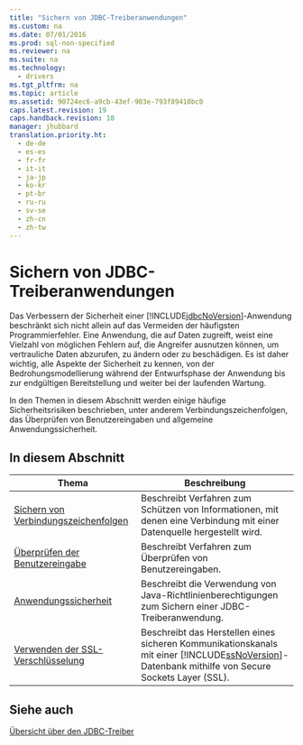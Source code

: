 ```yaml
---
title: "Sichern von JDBC-Treiberanwendungen"
ms.custom: na
ms.date: 07/01/2016
ms.prod: sql-non-specified
ms.reviewer: na
ms.suite: na
ms.technology: 
  - drivers
ms.tgt_pltfrm: na
ms.topic: article
ms.assetid: 90724ec6-a9cb-43ef-903e-793f89410bc0
caps.latest.revision: 19
caps.handback.revision: 18
manager: jhubbard
translation.priority.ht: 
  - de-de
  - es-es
  - fr-fr
  - it-it
  - ja-jp
  - ko-kr
  - pt-br
  - ru-ru
  - sv-se
  - zh-cn
  - zh-tw
---
```

# Sichern von JDBC-Treiberanwendungen
  Das Verbessern der Sicherheit einer [!INCLUDE[jdbcNoVersion](../content/includes/jdbcNoVersion_md.md)]\-Anwendung beschränkt sich nicht allein auf das Vermeiden der häufigsten Programmierfehler. Eine Anwendung, die auf Daten zugreift, weist eine Vielzahl von möglichen Fehlern auf, die Angreifer ausnutzen können, um vertrauliche Daten abzurufen, zu ändern oder zu beschädigen. Es ist daher wichtig, alle Aspekte der Sicherheit zu kennen, von der Bedrohungsmodellierung während der Entwurfsphase der Anwendung bis zur endgültigen Bereitstellung und weiter bei der laufenden Wartung.  
  
 In den Themen in diesem Abschnitt werden einige häufige Sicherheitsrisiken beschrieben, unter anderem Verbindungszeichenfolgen, das Überprüfen von Benutzereingaben und allgemeine Anwendungssicherheit.  
  
## In diesem Abschnitt  
  
|Thema|Beschreibung|  
|-----------|------------------|  
|[Sichern von Verbindungszeichenfolgen](../content/Securing-Connection-Strings.md)|Beschreibt Verfahren zum Schützen von Informationen, mit denen eine Verbindung mit einer Datenquelle hergestellt wird.|  
|[Überprüfen der Benutzereingabe](../content/Validating-User-Input.md)|Beschreibt Verfahren zum Überprüfen von Benutzereingaben.|  
|[Anwendungssicherheit](../content/Application-Security.md)|Beschreibt die Verwendung von Java\-Richtlinienberechtigungen zum Sichern einer JDBC\-Treiberanwendung.|  
|[Verwenden der SSL-Verschlüsselung](../content/Using-SSL-Encryption.md)|Beschreibt das Herstellen eines sicheren Kommunikationskanals mit einer [!INCLUDE[ssNoVersion](../content/includes/ssNoVersion_md.md)]\-Datenbank mithilfe von Secure Sockets Layer \(SSL\).|  
  
## Siehe auch  
 [Übersicht über den JDBC-Treiber](../content/Overview-of-the-JDBC-Driver.md)  
  
  